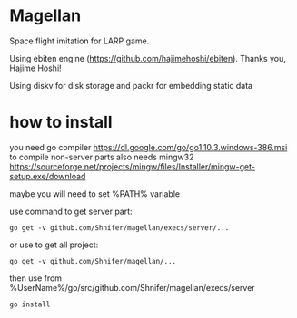 # Magellan

Space flight imitation for LARP game.

Using ebiten engine (https://github.com/hajimehoshi/ebiten). Thanks you, Hajime Hoshi!

Using diskv for disk storage and packr for embedding static data

# how to install

you need go compiler https://dl.google.com/go/go1.10.3.windows-386.msi
to compile non-server parts also needs mingw32 https://sourceforge.net/projects/mingw/files/Installer/mingw-get-setup.exe/download

maybe you will need to set %PATH% variable

use command to get server part:

`go get -v github.com/Shnifer/magellan/execs/server/...`

or use to get all project:

`go get -v github.com/Shnifer/magellan/...`

then use from %UserName%/go/src/github.com/Shnifer/magellan/execs/server

`go install`
